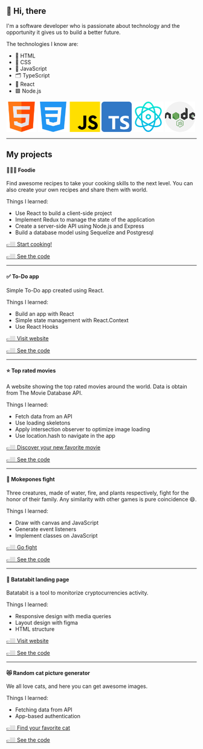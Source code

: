 ## 👋 Hi, there

I'm a software developer who is passionate about technology and the opportunity it gives us to build a better future.

The technologies I know are:

- 🩻 HTML
- 💅 CSS
- 🦾 JavaScript
- 🗂️ TypeScript
- 💠 React
- 🟩 Node.js

<img src="./html.png" alt="html" width="80"/> <img src="./css-3.png" alt="css" width="80"/> <img src="./js.png" alt="javascript" width="80"/> <img src="./typescript.png" alt="javascript" width="80"/> <img src="./react.png" alt="react" width="80"/> <img src="./nodejs.png" alt="node" width="80"/>

---

## My projects

#### 🧑🏼‍🍳 Foodie

Find awesome recipes to take your cooking skills to the next level. You can also create your own recipes and share them with world.

Things I learned:
- Use React to build a client-side project
- Implement Redux to manage the state of the application
- Create a server-side API using Node.js and Express
- Build a database model using Sequelize and Postgresql

<a href="http://foodie-pi-tau.vercel.app/" target="_blank">👉🏼 Start cooking!</a>

<a href="https://github.com/ferchoeth/Food-app" target="_blank">👉🏼 See the code</a>

---

#### ✅ To-Do app

Simple To-Do app created using React.

Things I learned:
- Build an app with React
- Simple state management with React.Context
- Use React Hooks

<a href="https://ferchoeth.github.io/todo-react-app/" target="_blank">👉🏼 Visit website</a>

<a href="https://github.com/ferchoeth/todo-react-app" target="_blank">👉🏼 See the code</a>

---

#### ⭐️ Top rated movies

A website showing the top rated movies around the world. Data is obtain from The Movie Database API.

Things I learned:
- Fetch data from an API
- Use loading skeletons
- Apply intersection observer to optimize image loading
- Use location.hash to navigate in the app

<a href="https://ferchoeth.github.io/top-rated-movies/" target="_blank">👉🏼 Discover your new favorite movie</a>

<a href="https://github.com/ferchoeth/top-rated-movies" target="_blank">👉🏼 See the code</a>

---

#### 👾 Mokepones fight

Three creatures, made of water, fire, and plants respectively, fight for the honor of their family. Any similarity with other games is pure coincidence 😄.

Things I learned:
- Draw with canvas and JavaScript
- Generate event listeners
- Implement classes on JavaScript

<a href="https://ferchoeth.github.io/Batalla-de-Mokepones/" target="_blank">👉🏼 Go fight</a>

<a href="https://github.com/ferchoeth/Batalla-de-Mokepones" target="_blank">👉🏼 See the code</a>

---

#### 💸 Batatabit landing page

Batatabit is a tool to monitorize cryptocurrencies activity.

Things I learned:
- Responsive design with media queries
- Layout design with figma
- HTML structure

<a href="https://ferchoeth.github.io/batatabit-clon/" target="_blank">👉🏼 Visit website</a>

<a href="https://github.com/ferchoeth/batatabit-clon" target="_blank">👉🏼 See the code</a>

---

#### 😻 Random cat picture generator

We all love cats, and here you can get awesome images.

Things I learned:
- Fetching data from API
- App-based authentication

<a href="https://ferchoeth.github.io/cat-picture-generator/" target="_blank">👉🏼 Find your favorite cat</a>

<a href="https://github.com/ferchoeth/cat-picture-generator" target="_blank">👉🏼 See the code</a>


<!--
**ferchoeth/ferchoeth** is a ✨ _special_ ✨ repository because its `README.md` (this file) appears on your GitHub profile.

Here are some ideas to get you started:

- 🔭 I’m currently working on ...
- 🌱 I’m currently learning ...
- 👯 I’m looking to collaborate on ...
- 🤔 I’m looking for help with ...
- 💬 Ask me about ...
- 📫 How to reach me: ...
- 😄 Pronouns: ...
- ⚡ Fun fact: ...
-->
